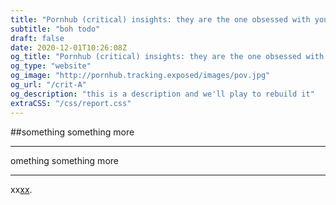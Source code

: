 ```yaml
---
title: "Pornhub (critical) insights: they are the one obsessed with your sister"
subtitle: "boh todo"
draft: false
date: 2020-12-01T10:26:08Z
og_title: "Pornhub (critical) insights: they are the one obsessed with your sister"
og_type: "website"
og_image: "http://pornhub.tracking.exposed/images/pov.jpg"
og_url: "/crit-A"
og_description: "this is a description and we'll play to rebuild it"
extraCSS: "/css/report.css"
---
```


##something something more 

--- 

omething something more 

---


xx[xx](xx).
